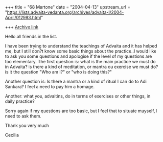 +++
title = "68 Martone"
date = "2004-04-13"
upstream_url = "https://lists.advaita-vedanta.org/archives/advaita-l/2004-April/012983.html"

+++
[Archive link](https://lists.advaita-vedanta.org/archives/advaita-l/2004-April/012983.html)

Hello all friends in the list.

I have been trying to understand the teachings of Advaita and it has helped
me, but I still don?t know some basic things about the practice..I would
like to ask you some questions and apologise if the level of my questions
are too elementary.
The first question is: what is the main practice we must do in Advaita? is
there a kind of meditation, or mantra ou exercise we must do? is it the
question "Who am I?" or "who is doing this?"

Another question is: Is there a mantra or a kind of ritual I can do to Adi
Sankara? I feel a need to pay him a homage.

Another: what you, advaitins, do in terms of exercises or other things, in
daily practice?

Sorry again if my questions are too basic, but I feel that to situate
muyself, I need to ask them.

Thank you very much

Cecilia



